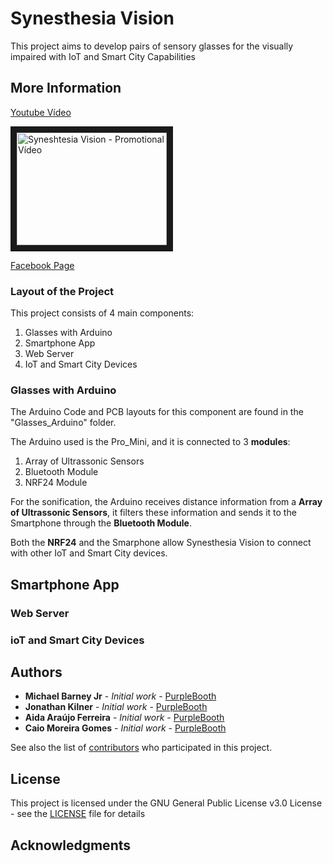 # Synesthesia Vision

This project aims to develop pairs of sensory glasses for the visually impaired with IoT and Smart City Capabilities

## More Information
[Youtube Vídeo](https://www.youtube.com/watch?v=zJbMHiAeXqk)


<a href="http://www.youtube.com/watch?feature=player_embedded&v=zJbMHiAeXqk
" target="_blank"><img src="http://img.youtube.com/vi/zJbMHiAeXqk/0.jpg" 
alt="Syneshtesia Vision - Promotional Vídeo" width="240" height="180" border="10" /></a>

[Facebook Page](https://www.facebook.com/synesthesiavision/?fref=ts)

### Layout of the Project
This project consists of 4 main components:
1. Glasses with Arduino
2. Smartphone App
3. Web Server
4. IoT and Smart City Devices

### Glasses with Arduino
The Arduino Code and PCB layouts for this component are found in the "Glasses_Arduino" folder.

The Arduino used is the Pro_Mini, and it is connected to 3 __modules__:
1. Array of Ultrassonic Sensors
2. Bluetooth Module
3. NRF24 Module

For the sonification, the Arduino receives distance information from a __Array of Ultrassonic Sensors__, it filters these information and sends it to the Smartphone through the __Bluetooth Module__.

Both the __NRF24__ and the Smarphone allow Synesthesia Vision to connect with other IoT and Smart City devices.

## Smartphone App

### Web Server

### ioT and Smart City Devices

## Authors

* **Michael Barney Jr** - *Initial work* - [PurpleBooth](https://github.com/PurpleBooth)
* **Jonathan Kilner** - *Initial work* - [PurpleBooth](https://github.com/PurpleBooth)
* **Aida Araújo Ferreira** - *Initial work* - [PurpleBooth](https://github.com/PurpleBooth)
* **Caio Moreira Gomes** - *Initial work* - [PurpleBooth](https://github.com/PurpleBooth)

See also the list of [contributors](https://github.com/aidaferreira/synesthesiavision/contributors) who participated in this project.

## License

This project is licensed under the GNU General Public License v3.0 License - see the [LICENSE](LICENSE) file for details

## Acknowledgments

